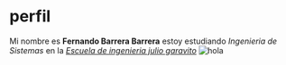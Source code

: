 # perfil
   Mi nombre es **Fernando Barrera Barrera**  estoy estudiando *Ingenieria de Sistemas* en la [*Escuela de ingenieria julio garavito*][2] 
![hola][1]











[1]:https://www.frlp.utn.edu.ar/sites/default/files/inline-images/sistemas_0.jpg
[2]:https://www.escuelaing.edu.co/es/